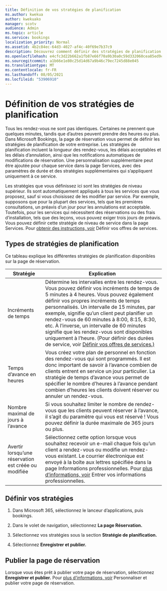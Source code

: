 ```yaml
---
title: Définition de vos stratégies de planification
ms.author: kwekua
author: kwekuako
manager: scotv
audience: Admin
ms.topic: article
ms.service: bookings
localization_priority: Normal
ms.assetid: 4b2c84ec-64d3-4027-af4c-40f69e7b37c9
description: Découvrez comment définir des stratégies de planification pour votre entreprise. Les stratégies de planification incluent la longueur des rendez-vous, ainsi que les heures d’avance et d’annulation acceptables.
ms.openlocfilehash: e4cfc3d22b662a1fb87e66f70a9b30a0c59d332060cea85ed9c0b409ec1e289d
ms.sourcegitcommit: a1b66e1e80c25d14d67a9b46c79ec7245d88e045
ms.translationtype: MT
ms.contentlocale: fr-FR
ms.lasthandoff: 08/05/2021
ms.locfileid: "53906910"
---
```

# <a name="set-your-scheduling-policies"></a>Définition de vos stratégies de planification

Tous les rendez-vous ne sont pas identiques. Certaines ne prennent que quelques minutes, tandis que d’autres peuvent prendre des heures ou plus. Dans Microsoft Bookings, la page de réservation vous permet de définir les stratégies de planification de votre entreprise. Les stratégies de planification incluent la longueur des rendez-vous, les délais acceptables et les délais d’annulation, ainsi que les notifications automatiques de modifications de réservation. Une personnalisation supplémentaire peut être ajoutée pour chaque service dans la page Services, avec des paramètres de durée et des stratégies supplémentaires qui s’appliquent uniquement à ce service.

Les stratégies que vous définissez ici sont les stratégies de niveau supérieur. Ils sont automatiquement appliqués à tous les services que vous proposez, sauf si vous choisissez de les modifier par service. Par exemple, supposons que pour la plupart des services, tels que les premières consultations, un préavis d’un jour pour les annulations est acceptable. Toutefois, pour les services qui nécessitent des réservations ou des frais d’installation, tels que des leçons, vous pouvez exiger trois jours de préavis. Vous pouvez définir cette stratégie de niveau de service dans la page Services. Pour [obtenir des instructions, voir](define-service-offerings.md) Définir vos offres de services.

## <a name="types-of-scheduling-policies"></a>Types de stratégies de planification

Ce tableau explique les différentes stratégies de planification disponibles sur la page de réservation.

| Stratégie | Explication |
|---|---|
| Incréments de temps | Détermine les intervalles entre les rendez-vous. Vous pouvez définir vos incréments de temps de 5 minutes à 4 heures. Vous pouvez également définir vos propres incréments de temps personnalisés. Un intervalle de 15 minutes, par exemple, signifie qu’un client peut planifier un rendez-vous de 60 minutes à 8:00, 8:15, 8:30, etc. À l’inverse, un intervalle de 60 minutes signifie que les rendez-vous sont disponibles uniquement à l’heure. (Pour définir des durées de service, voir [Définir vos offres de services.)](define-service-offerings.md) |
| Temps d’avance en heures | Vous créez votre plan de personnel en fonction des rendez-vous qui sont programmés. Il est donc important de savoir à l’avance combien de clients entrent en service un jour particulier. La stratégie de temps d’avance vous permet de spécifier le nombre d’heures à l’avance pendant combien d’heures les clients doivent réserver ou annuler un rendez-vous. |
| Nombre maximal de jours à l’avance | Si vous souhaitez limiter le nombre de rendez-vous que les clients peuvent réserver à l’avance, il s’agit du paramètre qui vous est réservé ! Vous pouvez définir la durée maximale de 365 jours ou plus. |
| Avertir lorsqu’une réservation est créée ou modifiée | Sélectionnez cette option lorsque vous souhaitez recevoir un e-mail chaque fois qu’un client a rendez-vous ou modifie un rendez-vous existant. Le courrier électronique est envoyé à la boîte aux lettres spécifiée dans la page Informations professionnelles. Pour [plus d’informations, voir](enter-business-information.md) Entrer vos informations professionnelles. |

## <a name="set-your-policies"></a>Définir vos stratégies

1. Dans Microsoft 365, sélectionnez le lanceur d’applications, puis bookings.

1. Dans le volet de navigation, sélectionnez **La page Réservation.**

1. Sélectionnez vos stratégies sous la section **Stratégie de planification.**

1. Sélectionnez **Enregistrer et publier.**

## <a name="publish-the-booking-page"></a>Publier la page de réservation

Lorsque vous êtes prêt à publier votre page de réservation, sélectionnez **Enregistrer et publier.** Pour [plus d’informations, voir](customize-booking-page.md) Personnaliser et publier votre page de réservation.
